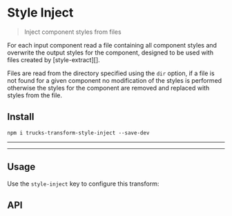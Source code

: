 # Style Inject

> Inject component styles from files

For each input component read a file containing all component styles and overwrite the output styles for the component, designed to be used with files created by [style-extract][].

Files are read from the directory specified using the `dir` option, if a file is not found for a given component no modification of the styles is performed otherwise the styles for the component are removed and replaced with styles from the file.

## Install

```
npm i trucks-transform-style-inject --save-dev
```

***
<!-- @toc -->
***

## Usage

Use the `style-inject` key to configure this transform:

<? @source {javascript=s/(\.\.\/)+lib\/index/trucks-compiler/gm} usage.js ?>

## API

<? @exec mkapi src/index.js --level=3 ?>

<? @include ../../../documents/license.md ?>
<? @include ../../../documents/links.md ?>
